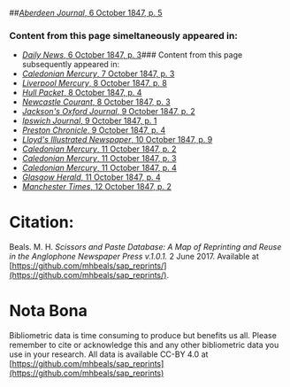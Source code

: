 ##[*Aberdeen Journal*, 6 October 1847, p. 5](https://mhbeals.github.io/sap_html/Aberdeen-Journal/Aberdeen-Journal-6-October-1847-p-5)

### Content from this page simeltaneously appeared in:
+ [*Daily News*, 6 October 1847, p. 3](https://mhbeals.github.io/sap_html/Daily-News/Daily-News-6-October-1847-p-3)### Content from this page subsequently appeared in:
+ [*Caledonian Mercury*, 7 October 1847, p. 3](https://mhbeals.github.io/sap_html/Caledonian-Mercury/Caledonian-Mercury-7-October-1847-p-3)
+ [*Liverpool Mercury*, 8 October 1847, p. 8](https://mhbeals.github.io/sap_html/Liverpool-Mercury/Liverpool-Mercury-8-October-1847-p-8)
+ [*Hull Packet*, 8 October 1847, p. 4](https://mhbeals.github.io/sap_html/Hull-Packet/Hull-Packet-8-October-1847-p-4)
+ [*Newcastle Courant*, 8 October 1847, p. 3](https://mhbeals.github.io/sap_html/Newcastle-Courant/Newcastle-Courant-8-October-1847-p-3)
+ [*Jackson's Oxford Journal*, 9 October 1847, p. 2](https://mhbeals.github.io/sap_html/Jackson's-Oxford-Journal/Jackson's-Oxford-Journal-9-October-1847-p-2)
+ [*Ipswich Journal*, 9 October 1847, p. 1](https://mhbeals.github.io/sap_html/Ipswich-Journal/Ipswich-Journal-9-October-1847-p-1)
+ [*Preston Chronicle*, 9 October 1847, p. 4](https://mhbeals.github.io/sap_html/Preston-Chronicle/Preston-Chronicle-9-October-1847-p-4)
+ [*Lloyd's Illustrated Newspaper*, 10 October 1847, p. 9](https://mhbeals.github.io/sap_html/Lloyd's-Illustrated-Newspaper/Lloyd's-Illustrated-Newspaper-10-October-1847-p-9)
+ [*Caledonian Mercury*, 11 October 1847, p. 2](https://mhbeals.github.io/sap_html/Caledonian-Mercury/Caledonian-Mercury-11-October-1847-p-2)
+ [*Caledonian Mercury*, 11 October 1847, p. 3](https://mhbeals.github.io/sap_html/Caledonian-Mercury/Caledonian-Mercury-11-October-1847-p-3)
+ [*Caledonian Mercury*, 11 October 1847, p. 4](https://mhbeals.github.io/sap_html/Caledonian-Mercury/Caledonian-Mercury-11-October-1847-p-4)
+ [*Glasgow Herald*, 11 October 1847, p. 4](https://mhbeals.github.io/sap_html/Glasgow-Herald/Glasgow-Herald-11-October-1847-p-4)
+ [*Manchester Times*, 12 October 1847, p. 2](https://mhbeals.github.io/sap_html/Manchester-Times/Manchester-Times-12-October-1847-p-2)
                    
# Citation: 

Beals. M. H. *Scissors and Paste Database: A Map of Reprinting and Reuse in the Anglophone Newspaper Press v.1.0.1.* 2 June 2017. Available at [https://github.com/mhbeals/sap_reprints/](https://github.com/mhbeals/sap_reprints/). 
                    
# Nota Bona

Bibliometric data is time consuming to produce but benefits us all. Please remember to cite or acknowledge this and any other bibliometric data you use in your research. All data is available CC-BY 4.0 at [https://github.com/mhbeals/sap_reprints](https://github.com/mhbeals/sap_reprints)